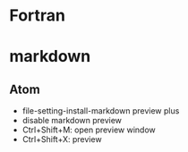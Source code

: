 # Fortran


# markdown
## Atom
- file-setting-install-markdown preview plus
- disable markdown preview
- Ctrl+Shift+M: open preview window
- Ctrl+Shift+X: preview
